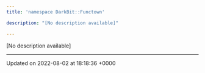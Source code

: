 ```yaml
---
title: 'namespace DarkBit::Functown'

description: "[No description available]"

---
```







[No description available]






-------------------------------

Updated on 2022-08-02 at 18:18:36 +0000